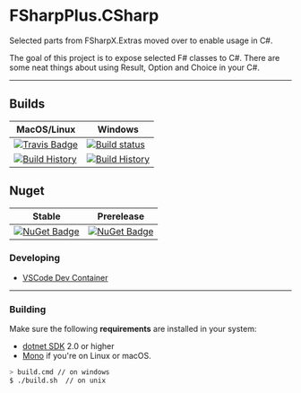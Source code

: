 # FSharpPlus.CSharp

Selected parts from FSharpX.Extras moved over to enable usage in C#.

The goal of this project is to expose selected F# classes to C#. There are some neat things about using Result, Option and Choice in your C#.

---

## Builds

MacOS/Linux | Windows
--- | ---
[![Travis Badge](https://travis-ci.org/wallymathieu/FSharpPlus.CSharp.svg?branch=master)](https://travis-ci.org/wallymathieu/FSharpPlus.CSharp) | [![Build status](https://ci.appveyor.com/api/projects/status/github/wallymathieu/FSharpPlus.CSharp?svg=true)](https://ci.appveyor.com/project/wallymathieu/FSharpPlus.CSharp)
[![Build History](https://buildstats.info/travisci/chart/wallymathieu/FSharpPlus.CSharp)](https://travis-ci.org/wallymathieu/FSharpPlus.CSharp/builds) | [![Build History](https://buildstats.info/appveyor/chart/wallymathieu/FSharpPlus.CSharp)](https://ci.appveyor.com/project/wallymathieu/FSharpPlus.CSharp)  

## Nuget 

Stable | Prerelease
--- | ---
[![NuGet Badge](https://buildstats.info/nuget/FSharpPlus.CSharp)](https://www.nuget.org/packages/FSharpPlus.CSharp/) | [![NuGet Badge](https://buildstats.info/nuget/FSharpPlus.CSharp?includePreReleases=true)](https://www.nuget.org/packages/FSharpPlus.CSharp/)

### Developing

- [VSCode Dev Container](https://code.visualstudio.com/docs/remote/containers)

---

### Building

Make sure the following **requirements** are installed in your system:

- [dotnet SDK](https://www.microsoft.com/net/download/core) 2.0 or higher
- [Mono](http://www.mono-project.com/) if you're on Linux or macOS.

```sh
> build.cmd // on windows
$ ./build.sh  // on unix
```
